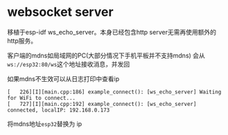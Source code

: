# websocket server
移植于esp-idf ws_echo_server。本身已经包含http server无需再使用额外的http服务。

客户端的mdns如局域网的PC(大部分情况下手机平板并不支持mdns)
会从`ws://esp32:80/ws`这个地址接收消息，并发回

如果mdns不生效可以从日志打印中查看ip
```text
[   226][I][main.cpp:186] example_connect(): [ws_echo_server] Waiting for WiFi to connect...
[   727][I][main.cpp:192] example_connect(): [ws_echo_server] connected, localIP: 192.168.0.173
```

将mdns地址`esp32`替换为 ip
